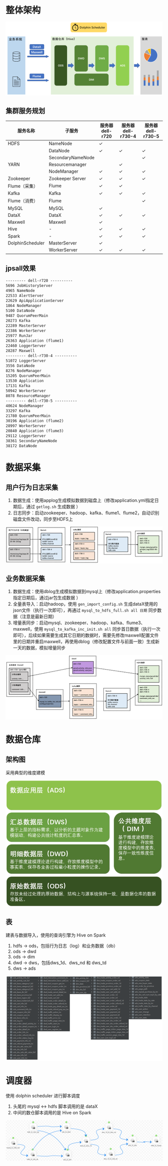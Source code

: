 # 整体架构

<img src="https://raw.githubusercontent.com/Zouxxyy/E-commerce-warehouse/master/resource/images/architecture.png" width="757"/><br/>


## 集群服务规划

| 服务名称             | 子服务               | 服务器 dell-r720 | 服务器 dell-r730-4 | 服务器 dell-r730-5 |
|------------------|-------------------|---------------|-----------------|-----------------|
| HDFS             | NameNode          | ✓             |                 |                 |
|                  | DataNode          | ✓             | ✓               | ✓               |
|                  | SecondaryNameNode |               |                 | ✓               |
| YARN             | Resourcemanager   |               | ✓               |                 |
|                  | NodeManager       | ✓             | ✓               | ✓               |
| Zookeeper        | Zookeeper Server  | ✓             | ✓               | ✓               |
| Flume（采集）        | Flume             | ✓             | ✓               |                 |
| Kafka            | Kafka             | ✓             | ✓               | ✓               |
| Flume（消费）        | Flume             |               |                 | ✓               |
| MySQL            | MySQL             | ✓             |                 |                 |
| DataX            | DataX             | ✓             | ✓               | ✓               |
| Maxwell          | Maxwell           | ✓             |                 |                 |
| Hive             | -                 | ✓             | ✓               | ✓               |
| Spark            | -                 | ✓             | ✓               | ✓               |
| DolphinScheduler | MasterServer      | ✓             |                 |                 |
|                  | WorkerServer      | ✓             | ✓               | ✓               |


## jpsall效果

```shell
--------- dell-r720 ----------
5696 JobHistoryServer
4965 NameNode
22533 AlertServer
22629 ApiApplicationServer
1864 NodeManager
5100 DataNode
9487 QuorumPeerMain
20273 Kafka
22289 MasterServer
22386 WorkerServer
25977 RunJar
26363 Application (flume1)
22460 LoggerServer
28287 Maxwell
--------- dell-r730-4 ----------
51072 LoggerServer
3556 DataNode
8276 NodeManager
15205 QuorumPeerMain
13530 Application
17131 Kafka
50942 WorkerServer
8078 ResourceManager
--------- dell-r730-5 ----------
40624 NodeManager
33297 Kafka
21780 QuorumPeerMain
30196 Application (flume2)
28997 WorkerServer
20840 Application (flume3)
29112 LoggerServer
38361 SecondaryNameNode
38172 DataNode
```

# 数据采集

## 用户行为日志采集

1. 数据生成：使用applog生成模拟数据到磁盘上（修改application.yml指定日期后，通过 `getlog.sh` 生成数据 ）
2. 日志同步：启动zookeeper、hadoop、kafka、flume1、flume2，自动识别磁盘文件改动，同步至HDFS上

![applog](https://raw.githubusercontent.com/Zouxxyy/E-commerce-warehouse/master/resource/images/applog.jpg)

## 业务数据采集

1. 数据生成：使用dblog生成模拟数据到mysql上（修改application.properties指定日期后，通过jar包生成数据 ）
2. 全量表导入：启动hadoop，使用 `gen_import_config.sh` 生成dataX使用的json文件（执行一次即可），再通过 `mysql_to_hdfs_full.sh all 日期` 同步数据（注意是最新日期）
3. 增量表同步：启动mysql、zookeeper、hadoop、kafka、flume3、maxwell，使用 `mysql_to_kafka_inc_init.sh all` 同步首日数据（执行一次即可），后续如果需要生成其它日期的数据时，需要先修改maxwell配置文件里的日期并重启maxwell，再使用dblog（修改配置文件与前面一致）生成新一天的数据，模拟增量同步

![dblog](https://raw.githubusercontent.com/Zouxxyy/E-commerce-warehouse/master/resource/images/dblog.jpg)

# 数据仓库
## 架构图

采用典型的维度建模

<img src="https://raw.githubusercontent.com/Zouxxyy/E-commerce-warehouse/master/resource/images/warehouse.jpg" width="550"/><br/>


## 表

建表与数据导入，使用的查询引擎为 Hive on Spark

1. hdfs -> ods，包括行为日志（log）和业务数据（db）
2. ods -> dwd
3. ods -> dim
4. dwd -> dws，包括dws_1d、dws_nd 和 dws_td
5. dws -> ads

![tables](https://raw.githubusercontent.com/Zouxxyy/E-commerce-warehouse/master/resource/images/tables.jpg)

# 调度器

使用 dolphin scheduler 进行脚本调度

1. 头尾的 mysql <-> hdfs 脚本调用的是 dataX
2. 中间的数仓脚本调用的是 Hive on Spark 

![dolphinscheduler](https://raw.githubusercontent.com/Zouxxyy/E-commerce-warehouse/master/resource/images/dolphinscheduler.jpg)
